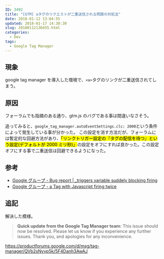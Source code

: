 ```yaml
---
ID: 3492
title: "[GTM] aタグのリクエストが二重送信される問題の対処法"
date: 2018-01-12 13:04:55
updated: 2018-01-17 14:30:30
slug: 20180112130455.html
categories:
  - Dev
tags:
  - Google Tag Manager
---
```


## 現象

google tag manager を導入した環境で、`<a>`タグのリンクが二重送信されてしまう。

<!--more-->

## 原因

フォーラムでも指摘のある通り、gtm.js のバグである事は間違いなさそう。

追ってみると、`google_tag_manager.autoEventSettings.clc: 2000`という条件によって発生している事が分かった。
この設定を消す方法だが、フォーラムには暫定的な回避方法があり、<mark>「リンクトリガー設定の『タグの配信を待つ』という設定(デフォルトが 2000 ミリ秒)」</mark>の設定をオフにすれば良かった。この設定オフにする事で二重送信は回避できるようになった。

## 参考

- [Google グループ - Bug report | \_triggers variable suddely blocking firing](https://productforums.google.com/forum/#!topic/tag-manager/ws4tDK5bpq0;context-place=forum/tag-manager)
- [Google グループ - a Tag with Javascript firing twice](https://productforums.google.com/forum/#!topic/tag-manager/QVb2sNyvp5k;context-place=forum/tag-manager)

## 追記

解決した模様。

> **Quick update from the Google Tag Manager team:** This issue should now be resolved. Please let us know if you experience any further issues. Thank you, and apologies for any inconvenience.

https://productforums.google.com/d/msg/tag-manager/QVb2sNyvp5k/5F4Danh3AwAJ

